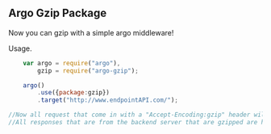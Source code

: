 ## Argo Gzip Package

Now you can gzip with a simple argo middleware!

Usage.

```javascript
	var argo = require("argo"),
	    gzip = require("argo-gzip");

	argo()
		.use({package:gzip})
		.target("http://www.endpointAPI.com/");

//Now all request that come in with a "Accept-Encoding:gzip" header will be zipped
//All responses that are from the backend server that are gzipped are handled now as well
```
